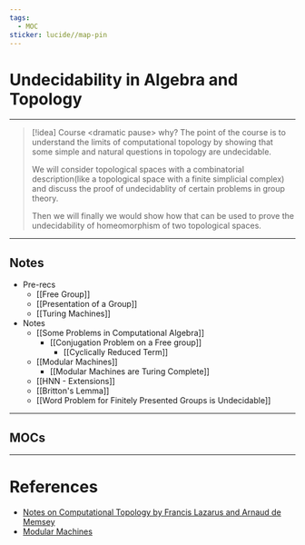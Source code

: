 ```yaml
---
tags:
  - MOC
sticker: lucide//map-pin
---
```

# Undecidability in Algebra and Topology
---
>[!idea] Course \<dramatic pause> why?
>The point of the course is to understand the limits of computational topology by showing that some simple and natural questions in topology are undecidable.
>
>We will consider topological spaces with a combinatorial description(like a topological space with a finite simplicial complex) and discuss the proof of undecidablity of certain problems in group theory.
>
>Then we will finally we would show how that can be used to prove the undecidability of homeomorphism of two topological spaces.

--- 
## Notes
- Pre-recs
	- [[Free Group]]
	- [[Presentation of a Group]]
	- [[Turing Machines]]
- Notes
	- [[Some Problems in Computational Algebra]]
		- [[Conjugation Problem on a Free group]]
			- [[Cyclically Reduced Term]]
	- [[Modular Machines]]
		- [[Modular Machines are Turing Complete]]
	- [[HNN - Extensions]]
	- [[Britton's Lemma]]
	- [[Word Problem for Finitely Presented Groups is Undecidable]]

--- 
## MOCs

---
# References
- [Notes on Computational Topology by Francis Lazarus and Arnaud de Memsey](https://monge.univ-mlv.fr/~demesma/FullLectureNotes.pdf)
- [Modular Machines](https://jpmacmanus.me/2019/06/18/modularmachines.html)